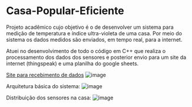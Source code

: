 # Casa-Popular-Eficiente

Projeto acadêmico cujo objetivo é o de desenvolver um sistema para medição de temperatura e índice
ultra-violeta de uma casa. Por meio do sistema os dados medidos são enviados, em tempo real, para a internet.

Atuei no desenvolvimento de todo o código em C++ que realiza o processamento dos dados dos sensores e posterior envio para um site da internet (thingspeak) e uma planilha do google sheets.

[Site para recebimento de dados](https://thingspeak.com/channels/961582)
![image](https://user-images.githubusercontent.com/103076610/204000111-496f231b-b38a-462a-98de-83cad9eeeb56.png)

Arquitetura básica do sistema:
![image](https://user-images.githubusercontent.com/103076610/204000359-1e2a0543-9ed9-4211-a77c-29c23ef922fd.png)

Distribuição dos sensores na casa:
![image](https://user-images.githubusercontent.com/103076610/204000462-54f87a1e-27ab-49ff-ac8d-91a67616d512.png)
